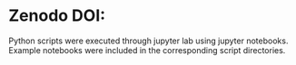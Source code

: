 # Zenodo DOI:




Python scripts were executed through jupyter lab using jupyter notebooks. Example notebooks were included in the corresponding script directories.
